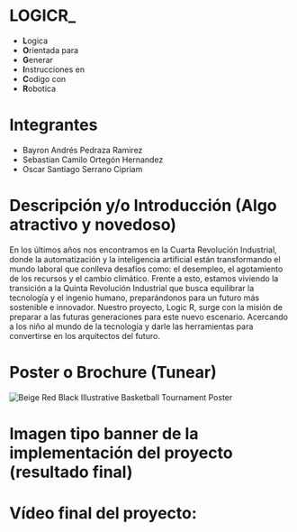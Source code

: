# **LOGICR**_
* **L**ogica
* **O**rientada para 
* **G**enerar
* **I**nstrucciones en 
* **C**odigo con
* **R**obotica

# Integrantes
* Bayron Andrés Pedraza Ramirez
* Sebastian Camilo Ortegón Hernandez
* Oscar Santiago Serrano Cipriam

# Descripción y/o Introducción (Algo atractivo y novedoso)
En  los  últimos  años  nos  encontramos  en  la  Cuarta Revolución  Industrial,  donde  la  automatización  y  la inteligencia  artificial  están  transformando  el  mundo laboral  que  conlleva  desafíos  como:  el  desempleo,  el agotamiento de los recursos y el cambio climático. Frente a  esto,  estamos  viviendo  la  transición  a  la  Quinta Revolución Industrial que busca equilibrar la tecnología y el ingenio humano, preparándonos para un futuro más sostenible e innovador.
Nuestro proyecto, Logic R, surge con la misión de preparar a las futuras generaciones para este nuevo escenario.
Acercando a los niño al mundo de la tecnología y darle las herramientas  para  convertirse  en  los  arquitectos  del futuro.

# Poster o Brochure (Tunear)
![Beige Red Black Illustrative Basketball Tournament Poster](https://github.com/user-attachments/assets/fd5f5cd1-056d-4fc3-a0e3-60252525e803)
# Imagen tipo banner de la implementación del proyecto (resultado final)

# Vídeo final del proyecto:
